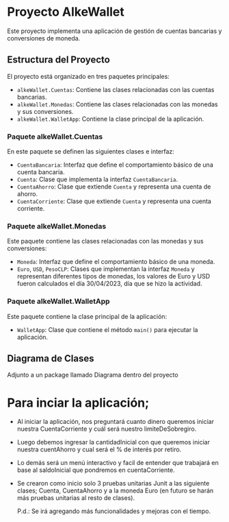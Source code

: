 # Proyecto AlkeWallet

Este proyecto implementa una aplicación de gestión de cuentas bancarias y conversiones de moneda.

## Estructura del Proyecto

El proyecto está organizado en tres paquetes principales:

- `alkeWallet.Cuentas`: Contiene las clases relacionadas con las cuentas bancarias.
- `alkeWallet.Monedas`: Contiene las clases relacionadas con las monedas y sus conversiones.
- `alkeWallet.WalletApp`: Contiene la clase principal de la aplicación.

### Paquete alkeWallet.Cuentas

En este paquete se definen las siguientes clases e interfaz:

- `CuentaBancaria`: Interfaz que define el comportamiento básico de una cuenta bancaria.
- `Cuenta`: Clase que implementa la interfaz `CuentaBancaria`.
- `CuentaAhorro`: Clase que extiende `Cuenta` y representa una cuenta de ahorro.
- `CuentaCorriente`: Clase que extiende `Cuenta` y representa una cuenta corriente.

### Paquete alkeWallet.Monedas

Este paquete contiene las clases relacionadas con las monedas y sus conversiones:

- `Moneda`: Interfaz que define el comportamiento básico de una moneda.
- `Euro`, `USD`, `PesoCLP`: Clases que implementan la interfaz `Moneda` y representan diferentes tipos de monedas, los valores
  de Euro y USD fueron calculados el día 30/04/2023, día que se hizo la actividad. 

### Paquete alkeWallet.WalletApp

Este paquete contiene la clase principal de la aplicación:

- `WalletApp`: Clase que contiene el método `main()` para ejecutar la aplicación.

## Diagrama de Clases

Adjunto a un package llamado Diagrama dentro del proyecto

                    
# Para inciar la aplicación;

- Al iniciar la aplicación, nos preguntará cuanto dinero queremos iniciar nuestra CuentaCorriente y cuál será nuestro limiteDeSobregiro.

- Luego debemos ingresar la cantidadInicial con que queremos iniciar nuestra cuentAhorro y cual será el % de interés por retiro.
- Lo demás será un menú interactivo y facil de entender que trabajará en base al saldoInicial que pondremos en cuentaCorriente.

- Se crearon como inicio solo 3 pruebas unitarias Junit a las siguiente clases; Cuenta, CuentaAhorro y a la moneda Euro (en futuro se harán más pruebas unitarias al resto de clases).

  P.d.: Se irá agregando más funcionalidades y mejoras con el tiempo.

